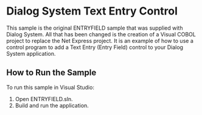 # Dialog System Text Entry Control

This sample is the original ENTRYFIELD sample that was supplied with Dialog System.
All that has been changed is the creation of a Visual COBOL project to replace
the Net Express project. It is an example of how to use a
control program to add a Text Entry (Entry Field) control to your
Dialog System application.

## How to Run the Sample

To run this sample in Visual Studio:

1. Open ENTRYFIELD.sln.
2. Build and run the application.
